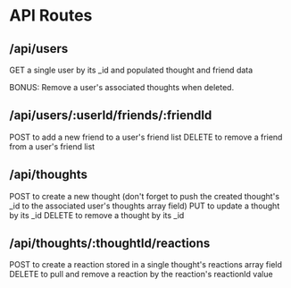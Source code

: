 # API Routes
## /api/users
<!-- DONE - GET all users -->
GET a single user by its _id and populated thought and friend data
<!-- DONE - POST a new user
DONE - PUT to update a user by its _id
DONE: DELETE to remove user by its _id -->
BONUS: Remove a user's associated thoughts when deleted.

## /api/users/:userId/friends/:friendId
POST to add a new friend to a user's friend list
DELETE to remove a friend from a user's friend list

## /api/thoughts
<!-- DONE GET to get all thoughts -->
<!-- DONE GET to get a single thought by its _id -->
POST to create a new thought (don't forget to push the created thought's _id to the associated user's thoughts array field)
PUT to update a thought by its _id
DELETE to remove a thought by its _id

## /api/thoughts/:thoughtId/reactions
POST to create a reaction stored in a single thought's reactions array field
DELETE to pull and remove a reaction by the reaction's reactionId value